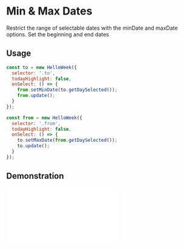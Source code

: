 # Min & Max Dates

Restrict the range of selectable dates with the minDate and maxDate options. Set the beginning and end dates

## Usage

```js
const to = new HelloWeek({
  selector: '.to',
  todayHighlight: false,
  onSelect: () => {
    from.setMinDate(to.getDaySelected());
    from.update();
  }
});

const from = new HelloWeek({
  selector: '.from',
  todayHighlight: false,
  onSelect: () => {
    to.setMaxDate(from.getDaySelected());
    to.update();
  }
});
```

## Demonstration

<iframe
    src="docs/v2/demos/min-max.html"
    frameborder="no"
    allowfullscreen="allowfullscreen">
</iframe>

